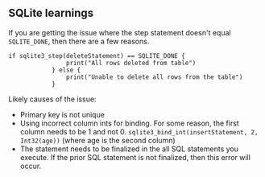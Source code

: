 ## SQLite learnings

If you are getting the issue where the step statement doesn't equal `SQLITE_DONE`, then there are a few reasons.

```
if sqlite3_step(deleteStatement) == SQLITE_DONE {
                print("All rows deleted from table")
            } else {
                print("Unable to delete all rows from the table")
            }
```

Likely causes of the issue:
* Primary key is not unique
* Using incorrect column ints for binding. For some reason, the first column needs to be 1 and not 0. `sqlite3_bind_int(insertStatement, 2, Int32(age))` (where age is the second column)
* The statement needs to be finalized in the all SQL statements you execute. If the prior SQL statement is not finalized, then this error will occur.